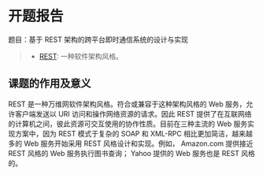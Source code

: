 # 开题报告

题目：基于 REST 架构的跨平台即时通信系统的设计与实现

> - [REST](https://en.wikipedia.org/wiki/Representational_state_transfer "Representational state transfer - Wikipedia"): 一种软件架构风格。

## 课题的作用及意义

REST 是一种万维网软件架构风格。符合或兼容于这种架构风格的 Web 服务，允许客户端发送以 URI 访问和操作网络资源的请求。因此 REST 提供了在互联网络的计算机之间，彼此资源可交互使用的协作性质。目前在三种主流的 Web 服务实现方案中，因为 REST 模式于复杂的 SOAP 和 XML-RPC 相比更加简洁，越来越多的 Web 服务开始采用 REST 风格设计和实现。例如， Amazon.com 提供接近 REST 风格的 Web 服务执行图书查询； Yahoo 提供的 Web 服务也是 REST 风格的。
